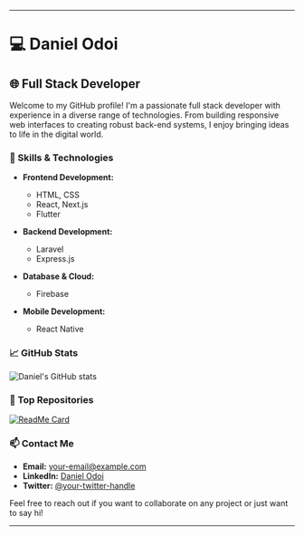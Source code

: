 

---

# 💻 Daniel Odoi

## 🌐 Full Stack Developer

Welcome to my GitHub profile! I'm a passionate full stack developer with experience in a diverse range of technologies. From building responsive web interfaces to creating robust back-end systems, I enjoy bringing ideas to life in the digital world.

### 🚀 Skills & Technologies

- **Frontend Development:**
  - HTML, CSS
  - React, Next.js
  - Flutter

- **Backend Development:**
  - Laravel
  - Express.js

- **Database & Cloud:**
  - Firebase

- **Mobile Development:**
  - React Native

### 📈 GitHub Stats

![Daniel's GitHub stats](https://github-readme-stats.vercel.app/api?username=your-github-username&show_icons=true&theme=radical)

### 🌟 Top Repositories

[![ReadMe Card](https://github-readme-stats.vercel.app/api/pin/?username=your-github-username&repo=your-repo-name&theme=radical)](https://github.com/your-github-username/your-repo-name)

### 📫 Contact Me

- **Email:** your-email@example.com
- **LinkedIn:** [Daniel Odoi](https://www.linkedin.com/in/your-linkedin-profile/)
- **Twitter:** [@your-twitter-handle](https://twitter.com/your-twitter-handle)

Feel free to reach out if you want to collaborate on any project or just want to say hi!

---
